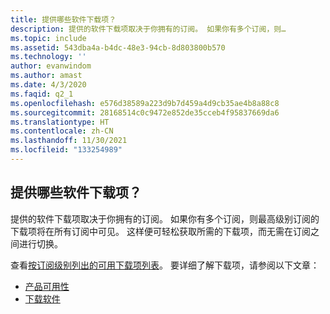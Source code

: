 ```yaml
---
title: 提供哪些软件下载项？
description: 提供的软件下载项取决于你拥有的订阅。 如果你有多个订阅，则…
ms.topic: include
ms.assetid: 543dba4a-b4dc-48e3-94cb-8d803800b570
ms.technology: ''
author: evanwindom
ms.author: amast
ms.date: 4/3/2020
ms.faqid: q2_1
ms.openlocfilehash: e576d38589a223d9b7d459a4d9cb35ae4b8a88c8
ms.sourcegitcommit: 28168514c0c9472e852de35cceb4f95837669da6
ms.translationtype: HT
ms.contentlocale: zh-CN
ms.lasthandoff: 11/30/2021
ms.locfileid: "133254989"
---
```

## <a name="what-software-downloads-are-available"></a>提供哪些软件下载项？

提供的软件下载项取决于你拥有的订阅。 如果你有多个订阅，则最高级别订阅的下载项将在所有订阅中可见。 这样便可轻松获取所需的下载项，而无需在订阅之间进行切换。

查看[按订阅级别列出的可用下载项列表](https://download.microsoft.com/download/1/5/4/15454442-CF17-47B9-A65D-DF84EF88511B/Visual_Studio_by_Subscription_Level.xlsx)。 要详细了解下载项，请参阅以下文章：

- [产品可用性](https://docs.microsoft.com/visualstudio/subscriptions/product-availability)
- [下载软件](https://docs.microsoft.com/visualstudio/subscriptions/download-software)
